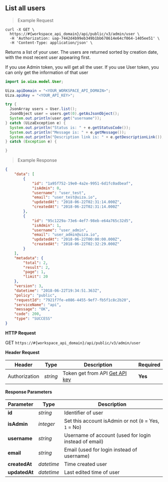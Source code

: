 ## List all users

> Example Request

```shell
curl -X GET \
  https://#{workspace_api_domain}/api/public/v3/admin/user \
  -H 'Authorization: uap-7442d4b99eb349b1bb678614e64cf064-1405ee51' \
  -H 'Content-Type: application/json' \
```

Returns a list of your user. The users are returned sorted by creation date, with the most recent user appearing first.

If you use Admin token, you will get all the user. If you use User token, you can only get the information of that user

```java
import io.uiza.model.User;

Uiza.apiDomain = "<YOUR_WORKSPACE_API_DOMAIN>";
Uiza.apiKey = "<YOUR_API_KEY>";

try {
  JsonArray users = User.list();
  JsonObject user = users.get(0).getAsJsonObject();
  System.out.println(user.get("username"));
} catch (UizaException e) {
  System.out.println("Status is: " + e.getStatusCode());
  System.out.println("Message is: " + e.getMessage());
  System.out.println("Description link is: " + e.getDescriptionLink());
} catch (Exception e) {

}
```

> Example Response

```json
{
    "data": [
        {
            "id": "1a95f752-19e0-4a2e-9951-6d1fc0adbeaf",
            "isAdmin": 0,
            "username": "user_test",
            "email": "user_test@uiza.io",
            "updatedAt": "2018-06-22T02:31:14.000Z",
            "createdAt": "2018-06-22T02:31:14.000Z"
        },
        {
            "id": "95c1229a-73e6-4ef7-98eb-e64a765c32d5",
            "isAdmin": 1,
            "username": "user_admin",
            "email": "user_admin@uiza.io",
            "updatedAt": "2018-06-22T00:00:00.000Z",
            "createdAt": "2018-06-22T02:32:29.000Z"
        }
    ],
    "metadata": {
        "total": 2,
        "result": 2,
        "page": 1,
        "limit": 20
    },
    "version": 3,
    "datetime": "2018-06-22T19:34:51.363Z",
    "policy": "public",
    "requestId": "7921f7fe-e086-4455-9ef7-fb5f1c8c2b20",
    "serviceName": "api",
    "message": "OK",
    "code": 200,
    "type": "SUCCESS"
}
```

**HTTP Request**

<span class="get-button"> GET </span>
```https://#{workspace_api_domain}/api/public/v3/admin/user```

**Header Request**

| Header   | Type   | Description | Required |
|-------------|--------|-------------|---------|
| Authorization | *string* |Token get from API [Get API key](#get-api-key) | **Yes** |

**Response Parameters**


| Parameter | Type | Description |
| ------------- | ------------- | ------------- |
| **id** | *string* | Identifier of user |
| **isAdmin** | *integer* | Set this account isAdmin or not (``0`` = Yes, ``1`` = No) |
| **username** | *string* | Username of account (used for login instead of email) |
| **email** | *string* | Email (used for login instead of username) |
| **createdAt** | *datetime* | Time created user |
| **updatedAt** | *datetime* | Last edited time of user |
